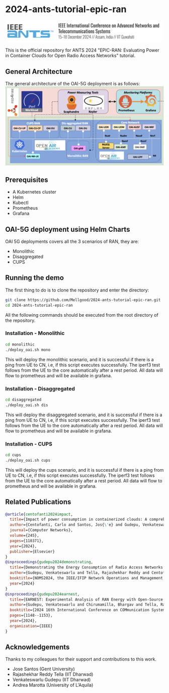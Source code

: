 # 2024-ants-tutorial-epic-ran

<p align="center">
  <img src="img/ieee-ants-full.png" alt="IEEE ANTS Logo" width="500"/>
</p>
This is the official repository for ANTS 2024 "EPIC-RAN: Evaluating Power in Container Clouds for Open Radio Access Networks" tutorial.

## General Architecture

The general architecture of the OAI-5G deployment is as follows:
![Alt The general architecture](img/arch.png)

## Prerequisites

- A Kubernetes cluster
- Helm
- Kubectl
- Prometheus
- Grafana

## OAI-5G deployment using Helm Charts

OAI 5G deployments covers all the 3 scenarios of RAN, they are:

- Monolithic
- Disaggregated
- CUPS

## Running the demo

The first thing to do is to clone the repository and enter the directory:

```bash
git clone https://github.com/Mellgood/2024-ants-tutorial-epic-ran.git
cd 2024-ants-tutorial-epic-ran
```

All the following commands should be executed from the root directory of the repository.

### Installation - Monolithic

```bash
cd monolithic
./deploy_oai.sh mono
```

This will deploy the monolithic scenario, and it is successful if there is a ping from UE to CN, i.e, if this script executes successfully. The iperf3 test follows from the UE to the core automatically after a rest period.
All data will flow to prometheus and will be available in grafana.

### Installation - Disaggregated

```bash
cd disaggregated
./deploy_oai.sh dis
```

This will deploy the disaggregated scenario, and it is successful if there is a ping from UE to CN, i.e, if this script executes successfully. The iperf3 test follows from the UE to the core automatically after a rest period.
All data will flow to prometheus and will be available in grafana.

### Installation - CUPS

```bash
cd cups
./deploy_oai.sh cups
```

This will deploy the cups scenario, and it is successful if there is a ping from UE to CN, i.e, if this script executes successfully. The iperf3 test follows from the UE to the core automatically after a rest period.
All data will flow to prometheus and will be available in grafana.

## Related Publications

```bibtex
@article{centofanti2024impact,
  title={Impact of power consumption in containerized clouds: A comprehensive analysis of open-source power measurement tools},
  author={Centofanti, Carlo and Santos, Jos{\'e} and Gudepu, Venkateswarlu and Kondepu, Koteswararao},
  journal={Computer Networks},
  volume={245},
  pages={110371},
  year={2024},
  publisher={Elsevier}
}
@inproceedings{gudepu2024demonstrating,
  title={Demonstrating the Energy Consumption of Radio Access Networks in Container Clouds},
  author={Gudepu, Venkateswarlu and Tella, Rajashekhar Reddy and Centofanti, Carlo and Santos, Jos{\'e} and Marotta, Andrea and Kondepu, Koteswararao},
  booktitle={NOMS2024, the IEEE/IFIP Network Operations and Management Symposium},
  year={2024}
}
@inproceedings{gudepu2024earnest,
  title={EARNEST: Experimental Analysis of RAN Energy with Open-Source Software Tools},
  author={Gudepu, Venkateswarlu and Chirumamilla, Bhargav and Tella, Rajashekhar Reddy and Bhattacharyya, Abhishek and Agarwal, Shubh and Malakalapalli, Lavanya and Centofanti, Carlo and Santos, Jos{\'e} and Kondepu, Koteswararao},
  booktitle={2024 16th International Conference on COMmunication Systems \& NETworkS (COMSNETS)},
  pages={1148--1153},
  year={2024},
  organization={IEEE}
}
```

## Acknowledgements

Thanks to my colleagues for their support and contributions to this work.

- Jose Santos (Gent University)
- Rajashekhar Reddy Tella (IIT Dharwad)
- Venkateswarlu Gudepu (IIT Dharwad)
- Andrea Marotta (University of L'Aquila)
